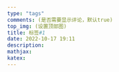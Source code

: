 ```yaml
---
type: "tags"
comments: (是否需要显示评论，默认true)
top_img: (设置顶部图)
title: 标签#1
date: 2022-10-17 19:11
description:
mathjax:
katex:
---
```

